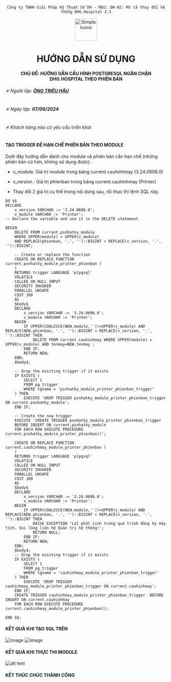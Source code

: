 <div align="center">

`Công ty TNHH Giải Pháp Kỹ Thuật Số DH - Mẫu: DH-02: Mô tả thay đổi hệ thống DHG.Hospital 3.1`

</div>

<div align="center">
  <img src="https://raw.githubusercontent.com/dh-hos/dhg.hospitalprinter/main/Deploy_Tools/Logo.ico" alt="Simple Icons" width=70>
  <h1>HƯỚNG DẪN SỬ DỤNG</h1>  
</div>
<div align="center">

#### CHỦ ĐỀ: HƯỚNG DẪN CẤU HÌNH POSTGRESQL NGĂN CHẶN DHG.HOSPITAL THEO PHIÊN BẢN

</div>

###### :eight_spoked_asterisk: Người lập: [**ÔNG TRIỆU HẬU**](https://github.com/ongtrieuhau)

###### :eight_spoked_asterisk: Ngày lập: **07/06/2024**

###### :eight_spoked_asterisk: Khách hàng nào có yêu cầu triển khai

#### TẠO TRIGGER ĐỂ HẠN CHẾ PHIÊN BẢN THEO MODULE

Dưới đây hướng dẫn dành cho module và phiên bản cần hạn chế  (những phiên bản cũ hơn, không sử dụng được).

- v_module: Giá trị module trong bảng current.cauhinhmay (3.24.0606.0)

- v_version : Giá trị phienban trong bảng current.cauhinhmay (Printer)

- Thay đổi 2 giá trị cụ thể trong nội dung sau, rồi thực thi lệnh SQL này. 

``` Declare the variable and use it in the DELETE statement
DO $$
DECLARE
    v_version VARCHAR := '3.24.0606.0';
    v_module VARCHAR := 'Printer';
-- Declare the variable and use it in the DELETE statement

BEGIN
    DELETE FROM current.psnhatky_module
    WHERE UPPER(module) = UPPER(v_module)
    AND REPLACE(phienban, '.', '')::BIGINT < REPLACE(v_version, '.', '')::BIGINT;

    -- Create or replace the function
    CREATE OR REPLACE FUNCTION current.psnhatky_module_printer_phienban (
    )
    RETURNS trigger LANGUAGE 'plpgsql'
    VOLATILE
    CALLED ON NULL INPUT
    SECURITY INVOKER
    PARALLEL UNSAFE
    COST 100
    AS
    $body$
    DECLARE
        v_version VARCHAR := '3.24.0606.0';
        v_module VARCHAR := 'Printer';
    BEGIN
        IF UPPER(COALESCE(NEW.module,''))=UPPER(v_module) AND REPLACE(NEW.phienban, '.', '')::BIGINT < REPLACE(v_version, '.', '')::BIGINT THEN
            DELETE FROM current.cauhinhmay WHERE UPPER(module) = UPPER(v_module) AND tenmay=NEW.tenmay ;
        END IF;
        RETURN NEW;
    END;
    $body$;

    -- Drop the existing trigger if it exists
    IF EXISTS (
        SELECT 1
        FROM pg_trigger
        WHERE tgname = 'psnhatky_module_printer_phienban_trigger'
    ) THEN
        EXECUTE 'DROP TRIGGER psnhatky_module_printer_phienban_trigger ON current.psnhatky_module';
    END IF;

    -- Create the new trigger
    EXECUTE 'CREATE TRIGGER psnhatky_module_printer_phienban_trigger
    BEFORE INSERT ON current.psnhatky_module
    FOR EACH ROW EXECUTE PROCEDURE current.psnhatky_module_printer_phienban()';

    CREATE OR REPLACE FUNCTION current.cauhinhmay_module_printer_phienban (
	)
	RETURNS trigger LANGUAGE 'plpgsql'
	VOLATILE
	CALLED ON NULL INPUT
	SECURITY INVOKER
	PARALLEL UNSAFE
	COST 100
	AS
	$body$
    DECLARE
        v_version VARCHAR := '3.24.0606.0';
        v_module VARCHAR := 'Printer';
	BEGIN
		IF UPPER(COALESCE(NEW.module,''))=UPPER(v_module) AND REPLACE(NEW.phienban, '.', '')::BIGINT < REPLACE(v_version, '.', '')::BIGINT THEN
        	RAISE EXCEPTION 'Lỗi phát sinh trong quá trình đăng ký máy tính. Vui lòng liên hệ Quản trị hệ thống!';
        	RETURN NULL;
    	END IF;
    	RETURN NEW;
	END;
	$body$;
	-- Drop the existing trigger if it exists
    IF EXISTS (
        SELECT 1
        FROM pg_trigger
        WHERE tgname = 'cauhinhmay_module_printer_phienban_trigger'
    ) THEN
        EXECUTE 'DROP TRIGGER cauhinhmay_module_printer_phienban_trigger ON current.cauhinhmay';
    END IF;
	CREATE TRIGGER cauhinhmay_module_printer_phienban_trigger  BEFORE INSERT ON current.cauhinhmay
	FOR EACH ROW EXECUTE PROCEDURE current.cauhinhmay_module_printer_phienban();

END $$;
```
#### KẾT QUẢ KHI TẠO SQL TRÊN

![image](https://i.imgur.com/gWH1uVv.png)
![image](https://i.imgur.com/aMrLG3r.png)

#### KẾT QUẢ KHI THỰC THI MODULE

![alt text](Hau-huong-dan-chan-phan-mem-phien-ban-cu.gif)

#### KẾT THÚC CHÚC THÀNH CÔNG
